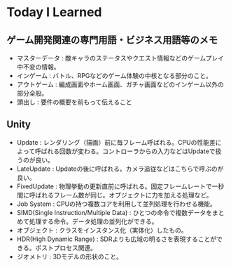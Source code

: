 # Today I Learned
## ゲーム開発関連の専門用語・ビジネス用語等のメモ
- マスターデータ : 敵キャラのステータスやクエスト情報などのゲームプレイ中不変の情報。
- インゲーム : バトル、RPGなどのゲーム体験の中核となる部分のこと。
- アウトゲーム : 編成画面やホーム画面、ガチャ画面などのインゲーム以外の部分全般。
- 頭出し : 要件の概要を前もって伝えること
## Unity
- Update : レンダリング（描画）前に毎フレーム呼ばれる。CPUの性能差によって呼ばれる回数が変わる。コントローラからの入力などはUpdateで扱うのが良い。
- LateUpdate : Updateの後に呼ばれる。カメラ追従などはこちらで呼ぶのが良い。
- FixedUpdate : 物理挙動の更新直前に呼ばれる。固定フレームレートで一秒間に呼ばれるフレーム数が同じ。オブジェクトに力を加える処理など。
- Job System : CPUの持つ複数コアを利用して並列処理を行わせる機能。
- SIMD(Single Instruction/Multiple Data) : ひとつの命令で複数データをまとめて処理する命令。データ処理の並列化ができる。
- オブジェクト : クラスをインスタンス化（実体化）したもの。
- HDR(High Dynamic Range) : SDRよりも広域の明るさを表現することができる。ポストプロセス関連。
- ジオメトリ : 3Dモデルの形状のこと。